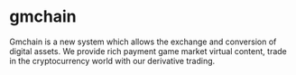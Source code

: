 # gmchain
Gmchain is a new system which allows the exchange and conversion of digital assets.  We provide rich payment game market virtual content, trade in the cryptocurrency world with our derivative trading.
